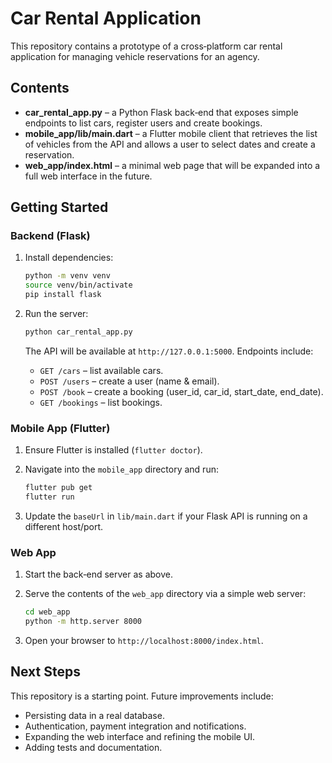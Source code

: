 # Car Rental Application

This repository contains a prototype of a cross‑platform car rental application for managing vehicle reservations for an agency.

## Contents

- **car_rental_app.py** – a Python Flask back‑end that exposes simple endpoints to list cars, register users and create bookings.
- **mobile_app/lib/main.dart** – a Flutter mobile client that retrieves the list of vehicles from the API and allows a user to select dates and create a reservation.
- **web_app/index.html** – a minimal web page that will be expanded into a full web interface in the future.

## Getting Started

### Backend (Flask)

1. Install dependencies:

   ```bash
   python -m venv venv
   source venv/bin/activate
   pip install flask
   ```

2. Run the server:

   ```bash
   python car_rental_app.py
   ```

   The API will be available at `http://127.0.0.1:5000`. Endpoints include:

   - `GET /cars` – list available cars.
   - `POST /users` – create a user (name & email).
   - `POST /book` – create a booking (user_id, car_id, start_date, end_date).
   - `GET /bookings` – list bookings.

### Mobile App (Flutter)

1. Ensure Flutter is installed (`flutter doctor`).
2. Navigate into the `mobile_app` directory and run:

   ```bash
   flutter pub get
   flutter run
   ```

3. Update the `baseUrl` in `lib/main.dart` if your Flask API is running on a different host/port.

### Web App

1. Start the back‑end server as above.
2. Serve the contents of the `web_app` directory via a simple web server:

   ```bash
   cd web_app
   python -m http.server 8000
   ```

3. Open your browser to `http://localhost:8000/index.html`.

## Next Steps

This repository is a starting point. Future improvements include:

- Persisting data in a real database.
- Authentication, payment integration and notifications.
- Expanding the web interface and refining the mobile UI.
- Adding tests and documentation.
